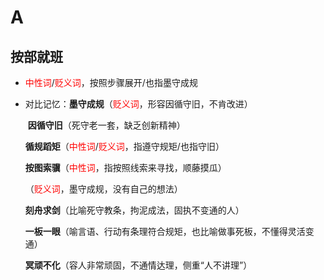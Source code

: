 # A

## 按部就班

- <span style="color: red">中性词</span>/<span style="color: red">贬义词</span>，按照步骤展开/也指墨守成规

- 对比记忆：**墨守成规**（<span style="color: red">贬义词</span>，形容因循守旧，不肯改进）

  ​					**因循守旧**（死守老一套，缺乏创新精神）

  ​					**循规蹈矩**（<span style="color: red">中性词</span>/<span style="color: red">贬义词</span>，指遵守规矩/也指守旧）

  ​					**按图索骥**（<span style="color: red">中性词</span>，指按照线索来寻找，顺藤摸瓜）

  ​									（<span style="color: red">贬义词</span>，墨守成规，没有自己的想法）

  ​					**刻舟求剑**（比喻死守教条，拘泥成法，固执不变通的人）

  ​					**一板一眼**（喻言语、行动有条理符合规矩，也比喻做事死板，不懂得灵活变通）

  ​					**冥顽不化**（容人非常顽固，不通情达理，侧重“人不讲理”）

  